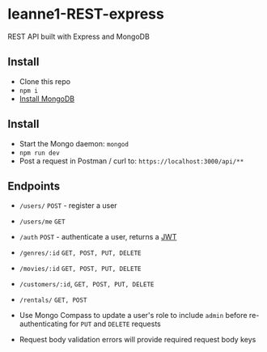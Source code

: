 # leanne1-REST-express

REST API built with Express and MongoDB

## Install

- Clone this repo
- `npm i`
- [Install MongoDB](https://docs.mongodb.com/manual/tutorial/install-mongodb-on-os-x/)

## Install
- Start the Mongo daemon: `mongod`
- `npm run dev`
- Post a request in Postman / curl to: `https://localhost:3000/api/**`


## Endpoints

- `/users/` `POST` - register a user
- `/users/me` `GET`
- `/auth` `POST` - authenticate a user, returns a [JWT](https://jwt.io/)
- `/genres/:id` `GET, POST, PUT, DELETE`
- `/movies/:id` `GET, POST, PUT, DELETE`
- `/customers/:id`, `GET, POST, PUT, DELETE`
- `/rentals/` `GET, POST`

- Use Mongo Compass to update a user's role to include `admin` before re-authenticating  for
`PUT` and `DELETE` requests
- Request body validation errors will provide required request body keys

